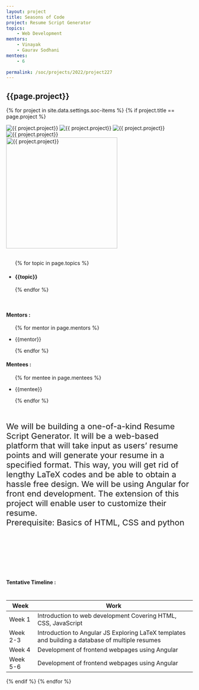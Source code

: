 ```yaml
---
layout: project
title: Seasons of Code
project: Resume Script Generator
topics:
    - Web Development
mentors:
    - Vinayak
    - Gaurav Sodhani   
mentees:
    - 6 
    
permalink: /soc/projects/2022/project227
---
```


<h2 class="display1 m-3 p-3 text-center project-title">{{page.project}}</h2>

{% for project in site.data.settings.soc-items %}
{% if project.title == page.project %}

<div class ="img-soc d-block"> 
    <img src="{{ site.baseurl }}/{{ project.image }}" alt="{{ project.project}}" class="image-1">
    <img src="{{ site.baseurl }}/{{ project.image }}" alt="{{ project.project}}" class="image-2">
    <img src="{{ site.baseurl }}/{{ project.image }}" alt="{{ project.project}}" class="image-3">
    <img src="{{ site.baseurl }}/{{ project.image }}" alt="{{ project.project}}" class="image-4">
</div>
<div class = "mobile-img-soc">
  <img src="{{ site.baseurl }}/{{ project.image }}"  width = "300" height="300" alt="{{ project.project}}" class="border rounded">
  </div>
<div >
    <br>
    <ul>
        {% for topic in page.topics %}
        <li><h4 class="text-primary text-center topics">{{topic}}</h4></li>
        {% endfor %}
    </ul>
    <br>
    <h4 class="display3  ">Mentors :</h4> 
    <ul>
        {% for mentor in page.mentors %}
        <li><p class="lead">{{mentor}}</p></li>
        {% endfor %}
    </ul>
    <h4 class="display3  ">Mentees :</h4> 
    <ul>
        {% for mentee in page.mentees %}
        <li><p class="lead">{{mentee}}</p></li>
        {% endfor %}
    </ul>
</div>
<div class = "project-desc" style = "margin-bottom: 140px">
    <p class="display3" style = "font-size:22px;" >
        <br>
        We will be building a one-of-a-kind Resume Script Generator. It will be a web-based platform that will take input as users’ resume points and will generate your resume in a specified format. This way, you will get rid of lengthy LaTeX codes and be able to obtain a hassle free design. We will be using Angular for front end development. The extension of this project will enable user to customize their resume. 
<br>
Prerequisite: Basics of HTML, CSS and python
    </p>
</div>
<div class = "d-flex flex-wrap">
<div>
    <h4 class="display3" style="margin:40px 0px 40px 0px;">Tentative Timeline :</h4>
    <table class="table table-striped">
    <thead>
        <tr>
        <th>Week</th>
        <th>Work</th>
        </tr>
    </thead>
    <tbody>
    <tr>
      <td  >Week 1</td>
      <td>Introduction to web development
Covering HTML, CSS, JavaScript


</td>
    </tr>
    <tr>
      <td>Week 2-3</td>
      <td>Introduction to Angular JS
Exploring LaTeX templates and building a database of multiple resumes

 </td>
    </tr>
    <tr>
      <td>Week 4</td>
      <td>Development of frontend webpages using Angular


 </td>
    </tr>
    <tr>
      <td>Week 5-6</td>
      <td>Development of frontend webpages using Angular </td>
    </tr>
    </tbody>
    </table>
</div>
</div>
{% endif %}
{% endfor %}
